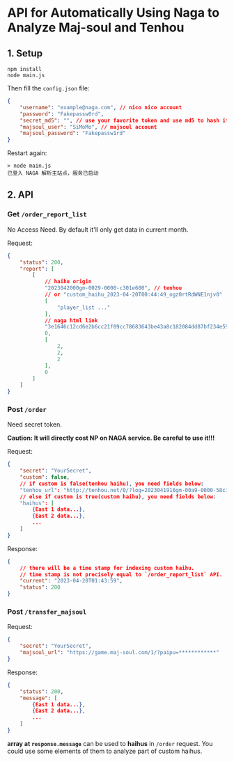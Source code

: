 # API for Automatically Using Naga to Analyze Maj-soul and Tenhou

## 1. Setup

```shell
npm install
node main.js
```

Then fill the `config.json` file:

```json
{
    "username": "example@naga.com", // nico nico account
    "password": "Fakepassw0rd",
    "secret_md5": "", // use your favorite token and use md5 to hash it.
    "majsoul_user": "SiMoMo", // majsoul account
    "majsoul_password": "Fakepassw1rd"
}
```

Restart again:

```
> node main.js
已登入 NAGA 解析主站点，服务已启动
```

## 2. API

### Get `/order_report_list`

No Access Need. By default it'll only get data in current month.

Request:

```json
{
    "status": 200,
    "report": [
        [
            // haihu origin
            "2023042000gm-0029-0000-c301e600", // tenhou
            // or "custom_haihu_2023-04-20T00:44:49_ogz0rtRdWNE1njv0"
            [
                "player_list ..."
            ],
            // naga html link
            "3e1646c12cd6e2b6cc21f09cc78683643be43a8c182084dd87bf234e5928f9edv2_2_2",
            0,
            [
                2,
                2,
                2
            ],
            0
        ]
    ]
}
```



### Post `/order`

Need secret token.

**Caution: It will directly cost NP on NAGA service. Be careful to use it!!!**

Request:

```json
{
    "secret": "YourSecret",
    "custom": false,
    // if custom is false(tenhou haihu), you need fields below:
    "tenhou_url": "http://tenhou.net/0/?log=2023041916gm-00a9-0000-58c1a6e2&tw=2",
    // else if custom is true(custom haihu), you need fields below:
    "haihus": [
        {East 1 data...},
        {East 2 data...},
        ...
    ]
}
```

Response:

```json
{
    // there will be a time stamp for indexing custom haihu.
    // time stamp is not precisely equal to `/order_report_list` API.
    "current": "2023-04-20T01:43:59", 
    "status": 200
}
```

### Post `/transfer_majsoul`

Request:

```json
{
    "secret": "YourSecret",
    "majsoul_url": "https://game.maj-soul.com/1/?paipu=************"
}
```

Response:

```json
{
    "status": 200,
    "message": [
        {East 1 data...},
        {East 2 data...},
        ...
    ]
}
```

**array at `response.message`** can be used to **haihus** in `/order` request. You could use some elements of them to analyze part of custom haihus.
